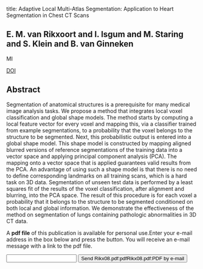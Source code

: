 title: Adaptive Local Multi-Atlas Segmentation: Application to Heart Segmentation in Chest CT Scans

## E. M. van Rikxoort and I. Isgum and M. Staring and S. Klein and B. van Ginneken
MI

<a href="https://doi.org/10.1117/12.773209">DOI</a>

## Abstract
Segmentation of anatomical structures is a prerequisite for many medical image analysis tasks. We propose a method that integrates local voxel classification and global shape models. The method starts by computing a local feature vector for every voxel and mapping this, via a classifier trained from example segmentations, to a probability that the voxel belongs to the structure to be segmented. Next, this probabilistic output is entered into a global shape model. This shape model is constructed by mapping aligned blurred versions of reference segmentations of the training data into a vector space and applying principal component analysis (PCA). The mapping onto a vector space that is applied guarantees valid results from the PCA. An advantage of using such a shape model is that there is no need to define corresponding landmarks on all training scans, which is a hard task on 3D data. Segmentation of unseen test data is performed by a least squares fit of the results of the voxel classification, after alignment and blurring, into the PCA space. The result of this procedure is for each voxel a probability that it belongs to the structure to be segmented conditioned on both local and global information. We demonstrate the effectiveness of the method on segmentation of lungs containing pathologic abnormalities in 3D CT data.

A <b>pdf file</b> of this publication is available for personal use.Enter your e-mail address in the box below and press the button. You will receive an e-mail message with a link to the pdf file.
<form action="sender.php">  <input type="text" name="email">  <input type="submit" value="Send Rikx08.pdf:pdfRikx08.pdf:PDF by e-mail"></form>